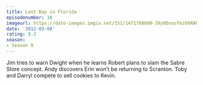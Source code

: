 ```yaml
---
title: Last Day in Florida
episodenumber: 18
imageurl: https://dato-images.imgix.net/151/1471788898-3Xy0DsooTez6hRAbL6TOooJTRtX.jpg?ixlib=rb-1.1.0&ch=DPR%2CWidth&auto=compress%2Cformat
date: '2012-03-08'
rating: 8.3
season:
- Season 8
---
```


Jim tries to warn Dwight when he learns Robert plans to slam the Sabre Store concept. Andy discovers Erin won't be returning to Scranton. Toby and Darryl compete to sell cookies to Kevin.